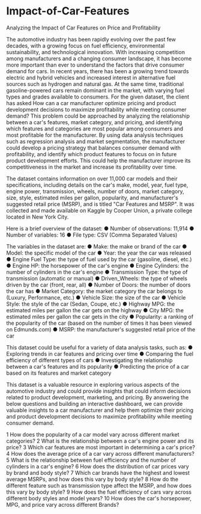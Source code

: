# Impact-of-Car-Features

Analyzing the Impact of Car Features on Price and Profitability

The automotive industry has been rapidly evolving over the past few decades, with a growing focus on fuel efficiency, environmental sustainability, and technological innovation. With increasing competition among manufacturers and a changing consumer landscape, it has become more important than ever to understand the factors that drive consumer demand for cars.
In recent years, there has been a growing trend towards electric and hybrid vehicles and increased interest in alternative fuel sources such as hydrogen and natural gas. At the same time, traditional gasoline-powered cars remain dominant in the market, with varying fuel types and grades available to consumers.
For the given dataset, the client has asked How can a car manufacturer optimize pricing and product development decisions to maximize profitability while meeting consumer demand?
This problem could be approached by analyzing the relationship between a car's features, market category, and pricing, and identifying which features and categories are most popular among consumers and most profitable for the manufacturer. By using data analysis techniques such as regression analysis and market segmentation, the manufacturer could develop a pricing strategy that balances consumer demand with profitability, and identify which product features to focus on in future product development efforts. This could help the manufacturer improve its competitiveness in the market and increase its profitability over time.

The dataset contains information on over 11,000 car models and their specifications, including details on the car's make, model, year, fuel type, engine power, transmission, wheels, number of doors, market category, size, style, estimated miles per gallon, popularity, and manufacturer's suggested retail price (MSRP), and is titled "Car Features and MSRP". It was collected and made available on Kaggle by Cooper Union, a private college located in New York City.

Here is a brief overview of the dataset:
● Number of observations: 11,914
● Number of variables: 16
● File type: CSV (Comma Separated Values)

The variables in the dataset are:
● Make: the make or brand of the car
● Model: the specific model of the car
● Year: the year the car was released
● Engine Fuel Type: the type of fuel used by the car (gasoline, diesel, etc.)
● Engine HP: the horsepower of the car's engine
● Engine Cylinders: the number of cylinders in the car's engine
● Transmission Type: the type of transmission (automatic or manual)
● Driven_Wheels: the type of wheels driven by the car (front, rear, all)
● Number of Doors: the number of doors the car has
● Market Category: the market category the car belongs to (Luxury, Performance,
etc.)
● Vehicle Size: the size of the car
● Vehicle Style: the style of the car (Sedan, Coupe, etc.)
● Highway MPG: the estimated miles per gallon the car gets on the highway
● City MPG: the estimated miles per gallon the car gets in the city
● Popularity: a ranking of the popularity of the car (based on the number of times it
has been viewed on Edmunds.com)
● MSRP: the manufacturer's suggested retail price of the car

This dataset could be useful for a variety of data analysis tasks, such as:
● Exploring trends in car features and pricing over time
● Comparing the fuel efficiency of different types of cars
● Investigating the relationship between a car's features and its popularity
● Predicting the price of a car based on its features and market category

This dataset is a valuable resource in exploring various aspects of the automotive industry and could provide insights that could inform decisions related to product development, marketing, and pricing.
By answering the below questions and building an interactive dashboard, we can provide valuable insights to a car manufacturer and help them optimize their
pricing and product development decisions to maximize profitability while meeting consumer demand.

1 How does the popularity of a car model vary across different market
categories?
2 What is the relationship between a car's engine power and its price?
3 Which car features are most important in determining a car's price?
4 How does the average price of a car vary across different manufacturers?
5 What is the relationship between fuel efficiency and the number of cylinders in a car's engine?
6 How does the distribution of car prices vary by brand and body style?
7 Which car brands have the highest and lowest average MSRPs, and how does this vary by body style?
8 How do the different feature such as transmission type affect the MSRP, and how does this vary by body style?
9 How does the fuel efficiency of cars vary across different body styles and model years?
10 How does the car's horsepower, MPG, and price vary across different Brands?

